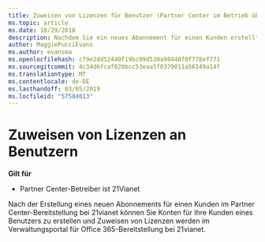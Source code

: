 ```yaml
---
title: Zuweisen von Lizenzen für Benutzer (Partner Center im Betrieb über 21Vianet)
ms.topic: article
ms.date: 10/29/2018
description: Nachdem Sie ein neues Abonnement für einen Kunden erstellt haben, können Sie Benutzerkonten erstellen und Zuweisen von Lizenzen für bestimmte Benutzer in Ihrer Office 365, betrieben von 21Vianet Portal.
author: MaggiePucciEvans
ms.author: evansma
ms.openlocfilehash: c79e2dd52440f19bc09d530a98448f0f778ef771
ms.sourcegitcommit: 4c34d6fcaf020bcc53eaa5f0379011a56149a14f
ms.translationtype: MT
ms.contentlocale: de-DE
ms.lasthandoff: 03/05/2019
ms.locfileid: "57584013"
---
```

# <a name="assign-licenses-to-users"></a>Zuweisen von Lizenzen an Benutzern

**Gilt für**

-   Partner Center-Betreiber ist 21Vianet


Nach der Erstellung eines neuen Abonnements für einen Kunden im Partner Center-Bereitstellung bei 21vianet können Sie Konten für Ihre Kunden eines Benutzers zu erstellen und Zuweisen von Lizenzen werden im Verwaltungsportal für Office 365-Bereitstellung bei 21vianet. 


